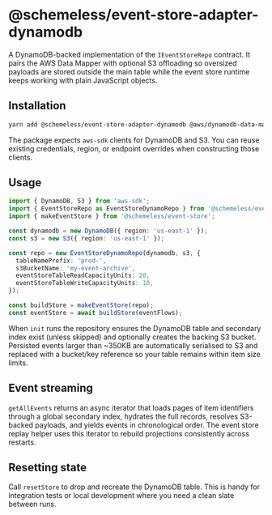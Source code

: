 # @schemeless/event-store-adapter-dynamodb

A DynamoDB-backed implementation of the `IEventStoreRepo` contract. It pairs the AWS Data Mapper with optional S3 offloading so oversized payloads are stored outside the main table while the event store runtime keeps working with plain JavaScript objects.

## Installation

```bash
yarn add @schemeless/event-store-adapter-dynamodb @aws/dynamodb-data-mapper @aws/dynamodb-data-mapper-annotations aws-sdk
```

The package expects `aws-sdk` clients for DynamoDB and S3. You can reuse existing credentials, region, or endpoint overrides when constructing those clients.

## Usage

```ts
import { DynamoDB, S3 } from 'aws-sdk';
import { EventStoreRepo as EventStoreDynamoRepo } from '@schemeless/event-store-adapter-dynamodb';
import { makeEventStore } from '@schemeless/event-store';

const dynamodb = new DynamoDB({ region: 'us-east-1' });
const s3 = new S3({ region: 'us-east-1' });

const repo = new EventStoreDynamoRepo(dynamodb, s3, {
  tableNamePrefix: 'prod-',
  s3BucketName: 'my-event-archive',
  eventStoreTableReadCapacityUnits: 20,
  eventStoreTableWriteCapacityUnits: 10,
});

const buildStore = makeEventStore(repo);
const eventStore = await buildStore(eventFlows);
```

When `init` runs the repository ensures the DynamoDB table and secondary index exist (unless skipped) and optionally creates the backing S3 bucket. Persisted events larger than ~350KB are automatically serialised to S3 and replaced with a bucket/key reference so your table remains within item size limits.

## Event streaming

`getAllEvents` returns an async iterator that loads pages of item identifiers through a global secondary index, hydrates the full records, resolves S3-backed payloads, and yields events in chronological order. The event store replay helper uses this iterator to rebuild projections consistently across restarts.

## Resetting state

Call `resetStore` to drop and recreate the DynamoDB table. This is handy for integration tests or local development where you need a clean slate between runs.
